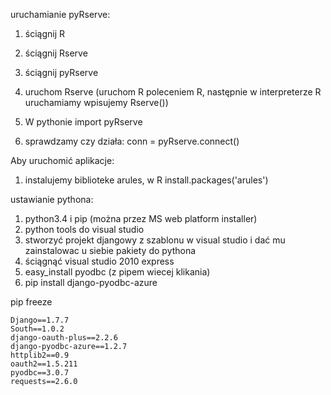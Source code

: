 
uruchamianie pyRserve:
1. ściągnij R 

2. ściągnij Rserve

3. ściągnij pyRserve

4. uruchom Rserve (uruchom R poleceniem R, następnie w interpreterze R uruchamiamy wpisujemy Rserve())

5. W pythonie import pyRserve

6. sprawdzamy czy działa: conn = pyRserve.connect()

Aby uruchomić aplikacje:
1. instalujemy biblioteke arules, w R install.packages('arules')

ustawianie pythona:

1.  python3.4 i pip (można przez MS web platform installer)
2.  python tools do visual studio
3.  stworzyć projekt djangowy z szablonu w visual studio i dać mu zainstalowac u siebie pakiety do pythona
4.  ściągnąć visual studio 2010 express
5.  easy_install pyodbc (z pipem wiecej klikania)
6.  pip install django-pyodbc-azure

pip freeze
```
Django==1.7.7
South==1.0.2
django-oauth-plus==2.2.6
django-pyodbc-azure==1.2.7
httplib2==0.9
oauth2==1.5.211
pyodbc==3.0.7
requests==2.6.0
```
